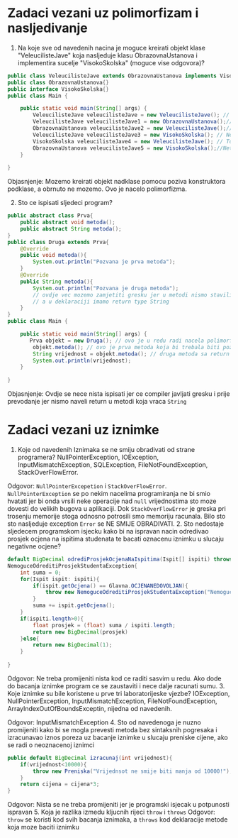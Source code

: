 # Zadaci vezani uz polimorfizam i nasljedivanje
1. Na koje sve od navedenih nacina je moguce kreirati objekt klase "VeleucilisteJave" koja
nasljeduje klasu ObrazovnaUstanova i implementira sucelje "VisokoSkolska" (moguce vise odgovora)?
```java
public class VeleucilisteJave extends ObrazovnaUstanova implements VisokoSkolska{}
public class ObrazovnaUstanova{}
public interface VisokoSkolska{}
public class Main {

    public static void main(String[] args) {
        VeleucilisteJave veleucilisteJave = new VeleucilisteJave(); // Tocno
        VeleucilisteJave veleucilisteJave1 = new ObrazovnaUstanova();// Netocno
        ObrazovnaUstanova veleucilisteJave2 = new VeleucilisteJave();// Tocno
        VeleucilisteJave veleucilisteJave3 = new VisokoSkolska(); // Netocno
        VisokoSkolska veleucilisteJave4 = new VeleucilisteJave(); // Tocno
        ObrazovnaUstanova veleucilisteJave5 = new VisokoSkolska();//Netocno
    }
        
}
```
Objasnjenje: Mozemo kreirati objekt nadklase pomocu poziva konstruktora podklase, a obrnuto ne mozemo. Ovo je nacelo
polimorfizma.

2. Sto ce ispisati sljedeci program?
```java
public abstract class Prva{
    public abstract void metoda();
    public abstract String metoda();
}
public class Druga extends Prva{
    @Override
    public void metoda(){
        System.out.println("Pozvana je prva metoda");
    }
    @Override
    public String metoda(){
        System.out.println("Pozvana je druga metoda");
        // ovdje vec mozemo zamjetiti gresku jer u metodi nismo stavili return
        // a u deklaraciji imamo return type String
    }
}
public class Main {

    public static void main(String[] args) {
       Prva objekt = new Druga(); // ovo je u redu radi nacela polimorfizma
        objekt.metoda(); // ovo je prva metoda koja bi trebala biti pozvana
        String vrijednost = objekt.metoda(); // druga metoda sa return type String
        System.out.println(vrijednost);
    }
        
}
```
Objasnjenje: Ovdje se nece nista ispisati jer ce compiler javljati gresku i prije prevodanje
jer nismo naveli return u metodi koja vraca `String`

# Zadaci vezani uz iznimke
1. Koje od navedenih Iznimaka se ne smiju obradivati od strane programera?
NullPointerException, IOException, InputMismatchException, SQLException, FileNotFoundException,
StackOverFlowError.

Odgovor: `NullPointerExcepetion` i `StackOverFlowError`. `NullPointerException` se po nekim
nacelima programiranja ne bi smio hvatati jer bi onda vrsili neke operacije nad `null` 
vrijednostima sto moze dovesti do velikih bugova u aplikaciji. Dok `StackOverFlowError`
je greska pri trosenju memorije stoga odnosno potrosili smo memoriju racunala. Bilo sto sto
nasljeduje exception `Error` se NE SMIJE OBRADIVATI.
2. Sto nedostaje sljedecem programskom isjecku kako bi na ispravan nacin odredivao prosjek
ocjena na ispitima studenata te bacati oznacenu iznimku u slucaju negativne ocjene?
```java
default BigDecimal odrediProsjekOcjenaNaIspitima(Ispit[] ispiti) throws 
NemoguceOdreditiProsjekStudentaException{
    int suma = 0;
    for(Ispit ispit: ispiti){
        if(ispit.getOcjena() == Glavna.OCJENANEDOVOLJAN){
            throw new NemoguceOdreditiProsjekStudentaException("Nemoguce")
        }    
        suma += ispit.getOcjena();
    }
    if(ispiti.length>0){
        float prosjek = (float) suma / ispiti.length;
        return new BigDecimal(prosjek)
    }else{
        return new BigDecimal(1);    
    }
    
}
```
Odgovor: Ne treba promijeniti nista kod ce raditi sasvim u redu. Ako dode do bacanja iznimke
program ce se zaustaviti i nece dalje racunati sumu.
3. Koje iznimke su bile koristene u prve tri laboratorijeske vjezbe?
IOException, NullPointerException, InputMismatchException, FileNotFoundException,
ArrayIndexOutOfBoundsExceptin, nijedna od navedenih.

Odgovor: InputMismatchException
4. Sto od navedenoga je nuzno promijeniti kako bi se mogla prevesti metoda bez sintaksnih 
pogresaka i izracunavao iznos poreza uz bacanje iznimke u slucaju preniske cijene, ako se
radi o neoznacenoj iznimci
```java
public default BigDecimal izracunaj(int vrijednost){
    if(vrijednost<10000){
        throw new Preniska("Vrijednsot ne smije biti manja od 10000!");
    }
    return cijena = cijena*3;
}
```
Odgovor: Nista se ne treba promijeniti jer je programski isjecak u potpunosti ispravan
5. Koja je razlika izmedu kljucnih rijeci `throw` i `throws`
Odgovor: `throw` se koristi kod svih bacanja iznimaka, a `throws` kod deklaracije metode
koja moze baciti iznimku